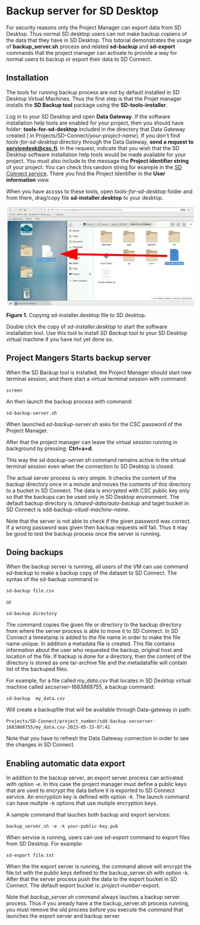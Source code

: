 # Backup server for SD Desktop

For security reasons only the Project Manager can export data from SD Desktop. Thus normal SD desktop users can not 
make backup copiens of the data that they have in SD Desktop. This tutorial demonstrates the usage of **backup_server.sh** 
process and related **sd-backup** and **sd-export** commands that the project manager can activate to provide a way for normal
users to backup or export their data to SD Connect.

## Installation 

The tools for running backup process are not by default installed in SD Desktop Virtual Machines. Thus the first step is that the Projet 
manager installs the **SD Backup tool** package using the **SD-tools-installer**. 

Log in to your SD Desktop and open **Data Gateway**. If the software installation help tools are enabled for your project, then you should have folder: 
**tools-for-sd-desktop** included in the directory that Data Gateway created ( in Projects/SD-Connect/_your-project-name_). If you don't find _tools-for-sd-desktop_ 
directory through the Data Gateway, **send a request to servicedesk@csc.fi**. In the request, indicate that you wish that the SD Desktop software installation help tools would 
be made available for your project.  You must also include to the message the  **Project identifier string** of your project.
You can check this random string for example in the [SD Connect service](https://sd-conenct.csc.fi). There you find the 
Project Identifier in the **User information** view. 

When you have accsss to these tools, open _tools-for-sd-desktop_ folder and from there, drag/copy file **sd-installer.desktop** to your desktop.

[![Installing-sd-installer](../images/desktop/sd-installer1.png)](../images/desktop/sd-installer1.png)

**Figure 1.** Copying sd-installer.desktop file to SD desktop.
 
Double click the copy of _sd-installer.desktop_ to start the software installation tool. Use this tool to install _SD Backup_ tool
to your SD Desktop virtual machine if you have not yet done so. 

## Project Mangers Starts backup server

When the SD Backup tool is installed, the Project Manager should start new terminal session, and there start a virtual terminal session with command:

```text
screen
```
An then launch the backup process with command:

```text
sd-backup-server.sh
```
When launched _sd-backup-server.sh_ asks for the CSC password of the Project Manager. 

After that the project manager can leave the virtual session running in background by pressing:
__Ctrl+a+d__.

This way the _sd-backup-server.sh_ command remains active in the virtual terminal session even when the connection to SD Desktop is closed.

The actual server process is very simple. It checks the content of the backup directory once in a minute and moves the contents of this directory 
to a bucket in SD Connect. The data is encrypted with CSC public key only so that the backups can be used only in SD Desktop environment.
The default backup directory is _/shared-data/auto-backup_ and taget bucket in SD Connect is sdd-backup-_vitual-machine-name_. 

Note that the server is not able to check if the given password was correct. If a wrong password was given then backup requests will fail. 
Thus it may be good to test the backup process once the server is running.

## Doing backups

When the backup server is running, all users of the VM can use command _sd-backup_ to make a backup copy of the dataset to SD Connect.
The syntax of the sd-backup command is:

```text
sd-backup file.csv
```
or
```text
sd-backup directory
```
The command copies the given file or directory to the backup directory from where the server process is able to move it to SD Connect.
In SD Connect a timestamp is added to the file name in order to make the file name unique. In addition a metadata file is
created. This file contains information about the user who requested the backup, original host and location of the file. If backup is done for 
a directory, then the content of the directory is stored as one tar-archive file and the metadatafile will contain list of the backuped files. 
 
For example, for a file called _my_data.csv_ that locates in SD Desktop virtual machine called _secserver-1683868755_, a backup command:

```text
sd-backup  my_data.csv
```
Will create a backupfile that will be available through Data-gateway in path:
```text
Projects/SD-Connect/project_number/sdd-backup-secserver-1683868755/my_data.csv-2023-05-15-07:41
```
Note that you have to refresh the Data Gateway connection in order to see the changes in SD Connect.


## Enabling automatic data export

In addition to the backup server, an export server process can activated with option _-e_.
In this case the project manager must define a public keys that are used to encrypt the data 
before it is exported to SD Connect service. An encrypiton key is defined with option _-k_. 
The launch command can have multple -k options that use mutiple encryption keys.

A sample command that lauches both backup and export services:

```text
backup_server.sh -e -k your-public-key.pub 
```

When servise is running, users can use _sd-export_ command to export files from SD Desktop.
For example:

```text
sd-export file.txt
```

When the the export server is running, the command above will encrypt the file.txt with the public keys defined to the backup_server.sh with option -k. After that the server process push the data to the export bucket in SD Connect. The default export bucket is: _project-number_-export.

Note that _backup_server.sh_ command always lauches a backup server process. Thus if you aready have a the backup_server.sh process running, you must remove the old process before you execute the command that launches the export server and backup server.



